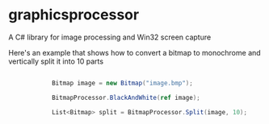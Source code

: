 graphicsprocessor
=================

A C# library for image processing and Win32 screen capture

Here's an example that shows how to convert a bitmap to monochrome and vertically split it into 10 parts

```C#

            Bitmap image = new Bitmap("image.bmp");

            BitmapProcessor.BlackAndWhite(ref image);

            List<Bitmap> split = BitmapProcessor.Split(image, 10);
```
